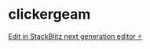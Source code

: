 # clickergeam

[Edit in StackBlitz next generation editor ⚡️](https://stackblitz.com/~/github.com/bcrhbrhcdb/clickergeam)